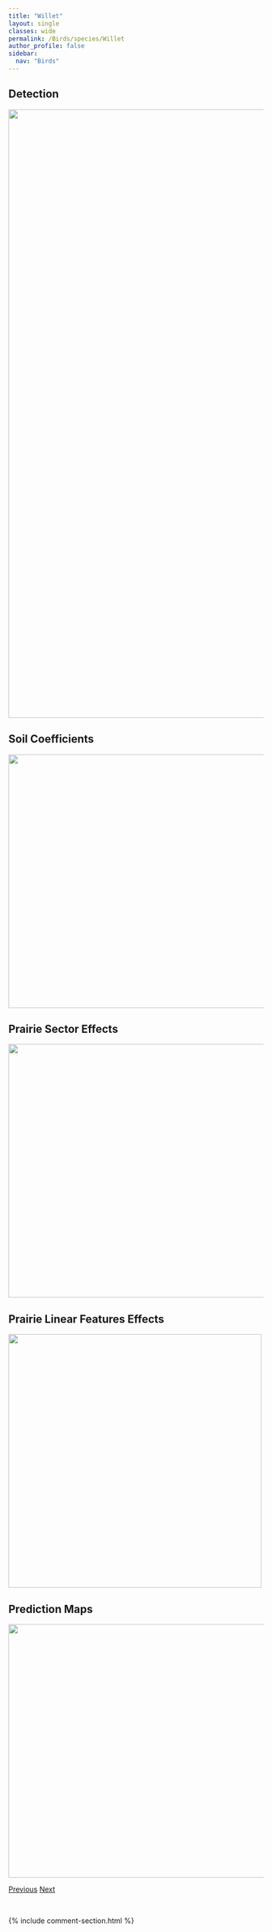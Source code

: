 ```yaml
---
title: "Willet"
layout: single
classes: wide
permalink: /Birds/species/Willet
author_profile: false
sidebar:
  nav: "Birds"
---
```


<h2>Detection</h2>

<a href="https://drive.google.com/uc?export=view&id=1p0xJd5e-BBjHNag6xE186KYeJ8kzUEm7">
<img src="https://drive.google.com/uc?export=view&id=1p0xJd5e-BBjHNag6xE186KYeJ8kzUEm7" height = "1200" width = "800">
</a>


<h2>Soil Coefficients</h2>

<a href="https://drive.google.com/uc?export=view&id=12En3Qa9ZeZKsv5PRyWwUuD5ynq1sCOam">
<img src="https://drive.google.com/uc?export=view&id=12En3Qa9ZeZKsv5PRyWwUuD5ynq1sCOam" height = "500" width = "1000">
</a>


<h2>Prairie Sector Effects</h2>

<a href="https://drive.google.com/uc?export=view&id=1aQFhTl4CK_BUh2qc5XJGgfcNA_Zj6n1C">
<img src="https://drive.google.com/uc?export=view&id=1aQFhTl4CK_BUh2qc5XJGgfcNA_Zj6n1C" height = "500" width = "1000">
</a>


<h2>Prairie Linear Features Effects</h2>

<a href="https://drive.google.com/uc?export=view&id=1MXG_crvsBhkjizTVLzreiKPNQRoREJY8">
<img src="https://drive.google.com/uc?export=view&id=1MXG_crvsBhkjizTVLzreiKPNQRoREJY8" height = "500" width = "500">
</a>


<h2>Prediction Maps</h2>

<a href="https://drive.google.com/uc?export=view&id=1p6Ks0KTPlXEV3B-BdIEb9EO6pCGwi8gD">
<img src="https://drive.google.com/uc?export=view&id=1p6Ks0KTPlXEV3B-BdIEb9EO6pCGwi8gD" height = "500" width = "1000">
</a>


<a href="/DevelopmentWebsite/Birds/species/WesternWoodPewee" class="pagination--pager" title="Contopus sordidulus">Previous</a> <a href="/DevelopmentWebsite/Birds/species/WilsonsPhalarope" class="pagination--pager" title="Phalaropus tricolor">Next</a>

<p>&nbsp;</p>

{% include comment-section.html %}
